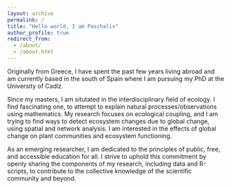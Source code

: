 ```yaml
---
layout: archive
permalink: /
title: "Hello world, I am Paschalis"
author_profile: true
redirect_from: 
  - /about/
  - /about.html
---
```


Originally from Greece, I have spent the past few years living abroad and am currently based in the south of Spain where I am pursuing my PhD at the University of Cadiz. 

Since my masters, I am situtated in the interdisciplinary field of ecology. I find fascinating one, to attempt to explain natural processes/observations using mathematics. My research focuses on ecological coupling, and I am trying to find ways to detect ecosystem changes due to global change, using spatial and network analysis. I am interested in the effects of global change on plant communities and ecosystem functioning. 

As an emerging researcher, I am dedicated to the principles of public, free, and accessible education for all. I strive to uphold this commitment by openly sharing the components of my research, including data and R-scripts, to contribute to the collective knowledge of the scientific community and beyond.